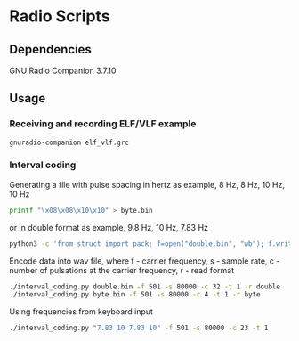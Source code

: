 # Radio Scripts



## Dependencies
GNU Radio Companion 3.7.10



## Usage
### Receiving and recording ELF/VLF example
```sh
gnuradio-companion elf_vlf.grc
```



### Interval coding
Generating a file with pulse spacing in hertz
as example, 8 Hz, 8 Hz, 10 Hz, 10 Hz
```sh
printf "\x08\x08\x10\x10" > byte.bin
```

or in double format
as example, 9.8 Hz, 10 Hz, 7.83 Hz
```sh
python3 -c 'from struct import pack; f=open("double.bin", "wb"); f.write(pack("d", 9.80) + pack("d", 10) + pack("d", 7.83))'
```

Encode data into wav file, where
f - carrier frequency, s - sample rate, c - number of pulsations at the carrier frequency, r - read format
```sh
./interval_coding.py double.bin -f 501 -s 80000 -c 32 -t 1 -r double
./interval_coding.py byte.bin -f 501 -s 80000 -c 4 -t 1 -r byte
```

Using frequencies from keyboard input
```sh
./interval_coding.py "7.83 10 7.83 10" -f 501 -s 80000 -c 23 -t 1
```
